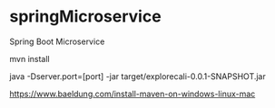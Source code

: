 # springMicroservice
Spring Boot Microservice

mvn install 

java -Dserver.port=[port] -jar target/explorecali-0.0.1-SNAPSHOT.jar



https://www.baeldung.com/install-maven-on-windows-linux-mac